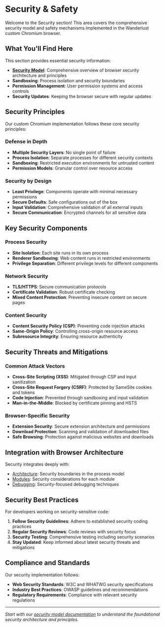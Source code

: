 # Security & Safety

Welcome to the Security section! This area covers the comprehensive security model and safety mechanisms implemented in the Wanderlust custom Chromium browser.

## What You'll Find Here

This section provides essential security information:

- **[Security Model](security-model.md)**: Comprehensive overview of browser security architecture and principles
- **Sandboxing**: Process isolation and security boundaries
- **Permission Management**: User permission systems and access controls
- **Security Updates**: Keeping the browser secure with regular updates

## Security Principles

Our custom Chromium implementation follows these core security principles:

### Defense in Depth
- **Multiple Security Layers**: No single point of failure
- **Process Isolation**: Separate processes for different security contexts
- **Sandboxing**: Restricted execution environments for untrusted content
- **Permission Models**: Granular control over resource access

### Security by Design
- **Least Privilege**: Components operate with minimal necessary permissions
- **Secure Defaults**: Safe configurations out of the box
- **Input Validation**: Comprehensive validation of all external inputs
- **Secure Communication**: Encrypted channels for all sensitive data

## Key Security Components

### Process Security
- **Site Isolation**: Each site runs in its own process
- **Renderer Sandboxing**: Web content runs in restricted environments
- **Privilege Separation**: Different privilege levels for different components

### Network Security
- **TLS/HTTPS**: Secure communication protocols
- **Certificate Validation**: Robust certificate checking
- **Mixed Content Protection**: Preventing insecure content on secure pages

### Content Security
- **Content Security Policy (CSP)**: Preventing code injection attacks
- **Same-Origin Policy**: Controlling cross-origin resource access
- **Subresource Integrity**: Ensuring resource authenticity

## Security Threats and Mitigations

### Common Attack Vectors
- **Cross-Site Scripting (XSS)**: Mitigated through CSP and input sanitization
- **Cross-Site Request Forgery (CSRF)**: Protected by SameSite cookies and tokens
- **Code Injection**: Prevented through sandboxing and input validation
- **Man-in-the-Middle**: Blocked by certificate pinning and HSTS

### Browser-Specific Security
- **Extension Security**: Secure extension architecture and permissions
- **Download Protection**: Scanning and validation of downloaded files
- **Safe Browsing**: Protection against malicious websites and downloads

## Integration with Browser Architecture

Security integrates deeply with:
- [Architecture](../architecture/overview.md): Security boundaries in the process model
- [Modules](../modules/overview.md): Security considerations for each module
- [Debugging](../debugging/overview.md): Security-focused debugging techniques

## Security Best Practices

For developers working on security-sensitive code:

1. **Follow Security Guidelines**: Adhere to established security coding practices
2. **Regular Security Reviews**: Code reviews with security focus
3. **Security Testing**: Comprehensive testing including security scenarios
4. **Stay Updated**: Keep informed about latest security threats and mitigations

## Compliance and Standards

Our security implementation follows:
- **Web Security Standards**: W3C and WHATWG security specifications
- **Industry Best Practices**: OWASP guidelines and recommendations
- **Regulatory Requirements**: Compliance with relevant security regulations

---

*Start with our [security model documentation](security-model.md) to understand the foundational security architecture and principles.*
